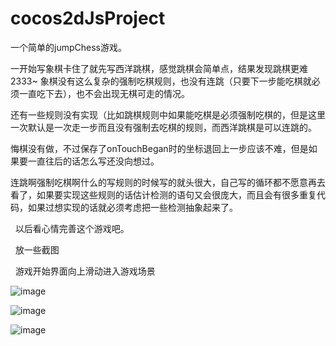 # cocos2dJsProject
   一个简单的jumpChess游戏。
	
   一开始写象棋卡住了就先写西洋跳棋，感觉跳棋会简单点，结果发现跳棋更难2333~ 象棋没有这么复杂的强制吃棋规则，也没有连跳（只要下一步能吃棋就必须一直吃下去），也不会出现无棋可走的情况。
	
   还有一些规则没有实现（比如跳棋规则中如果能吃棋是必须强制吃棋的，但是这里一次默认是一次走一步而且没有强制去吃棋的规则，而西洋跳棋是可以连跳的。
	
   悔棋没有做，不过保存了onTouchBegan时的坐标退回上一步应该不难，但是如果要一直往后的话怎么写还没向想过。
	
   连跳啊强制吃棋啊什么的写规则的时候写的就头很大，自己写的循环都不愿意再去看了，如果要实现这些规则的话估计检测的语句又会很庞大，而且会有很多重复代码，如果过想实现的话就必须考虑把一些检测抽象起来了。
	
   以后看心情完善这个游戏吧。
   
   放一些截图
   
   游戏开始界面向上滑动进入游戏场景
	
 ![image](https://github.com/chat1llon/cocos2dJsProject/blob/master/screenshoot/pic1.jpg)
 
 ![image](https://github.com/chat1llon/cocos2dJsProject/blob/master/screenshoot/pic2.jpg)
 
 ![image](https://github.com/chat1llon/cocos2dJsProject/blob/master/screenshoot/pic3.jpg)
